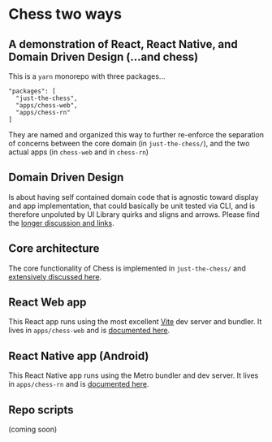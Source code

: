# Chess two ways
## A demonstration of React, React Native, and Domain Driven Design (...and chess)

This is a `yarn` monorepo with three packages...
```  
"packages": [
  "just-the-chess",
  "apps/chess-web",
  "apps/chess-rn"
]
```

They are named and organized this way to further re-enforce the separation of concerns between the core domain (in `just-the-chess/`), and the two actual apps (in `chess-web` and in `chess-rn`)

## Domain Driven Design 
Is about having self contained domain code that is agnostic toward display and app implementation, that could basically be unit tested via CLI, and is therefore unpoluted by UI Library quirks and sligns and arrows.  Please find the [longer discussion and links](./DDD.md).

## Core architecture
The core functionality of Chess is implemented in `just-the-chess/` and [extensively discussed here](./just-the-chess/CORE_ARCH.md). 

## React Web app
This React app runs using the most excellent [Vite](https://vitejs.dev/) dev server and bundler.  It lives in `apps/chess-web` and is [documented here](./apps/chess-web/README.md).

## React Native app (Android)
This React Native app runs using the Metro bundler and dev server.  It lives in `apps/chess-rn` and is [documented here](./apps/chess-rn/README.md).

## Repo scripts

(coming soon)

